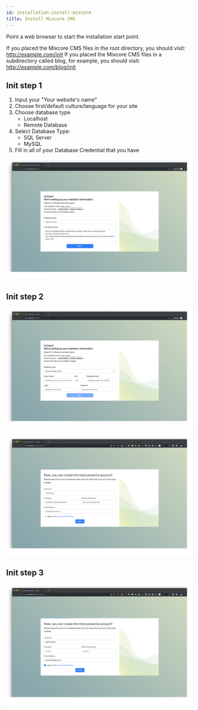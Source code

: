```yaml
---
id: installation-install-mixcore
title: Install Mixcore CMS
---
```


Point a web browser to start the installation start point.

If you placed the Mixcore CMS files in the root directory, you should visit: http://example.com/init
If you placed the Mixcore CMS files in a subdirectory called blog, for example, you should visit: http://example.com/blog/init

## Init step 1
1. Input your "Your website's name"
2. Choose first/default culture/language for your site
3. Choose database type
   - Localhost
   - Remote Database
4. Select Database Type:
   - SQL Server
   - MySQL
5. Fill in all of your Database Credential that you have

![](/img/installation/step1.jpg)

## Init step 2


![](/img/installation/step2.jpg)

![](/img/installation/step3.jpg)


## Init step 3



![](/img/installation/step4.jpg)